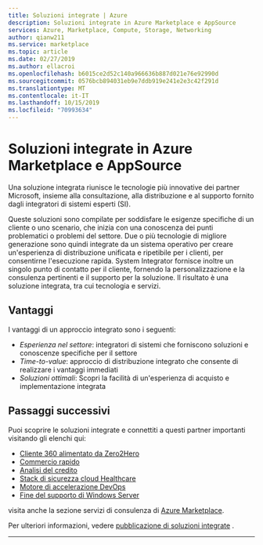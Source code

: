 ```yaml
---
title: Soluzioni integrate | Azure
description: Soluzioni integrate in Azure Marketplace e AppSource
services: Azure, Marketplace, Compute, Storage, Networking
author: qianw211
ms.service: marketplace
ms.topic: article
ms.date: 02/27/2019
ms.author: ellacroi
ms.openlocfilehash: b6015ce2d52c140a966636b887d021e76e92990d
ms.sourcegitcommit: 0576bcb894031eb9e7ddb919e241e2e3c42f291d
ms.translationtype: MT
ms.contentlocale: it-IT
ms.lasthandoff: 10/15/2019
ms.locfileid: "70993634"
---
```

# <a name="integrated-solutions-in-azure-marketplace-and-appsource"></a>Soluzioni integrate in Azure Marketplace e AppSource

Una soluzione integrata riunisce le tecnologie più innovative dei partner Microsoft, insieme alla consultazione, alla distribuzione e al supporto fornito dagli integratori di sistemi esperti (SI).

Queste soluzioni sono compilate per soddisfare le esigenze specifiche di un cliente o uno scenario, che inizia con una conoscenza dei punti problematici o problemi del settore. Due o più tecnologie di migliore generazione sono quindi integrate da un sistema operativo per creare un'esperienza di distribuzione unificata e ripetibile per i clienti, per consentirne l'esecuzione rapida. System Integrator fornisce inoltre un singolo punto di contatto per il cliente, fornendo la personalizzazione e la consulenza pertinenti e il supporto per la soluzione.  Il risultato è una soluzione integrata, tra cui tecnologia e servizi.

## <a name="advantages"></a>Vantaggi

I vantaggi di un approccio integrato sono i seguenti:

* *Esperienza nel settore*: integratori di sistemi che forniscono soluzioni e conoscenze specifiche per il settore
* *Time-to-value*: approccio di distribuzione integrato che consente di realizzare i vantaggi immediati
* *Soluzioni ottimali*: Scopri la facilità di un'esperienza di acquisto e implementazione integrata

## <a name="next-steps"></a>Passaggi successivi

Puoi scoprire le soluzioni integrate e connettiti a questi partner importanti visitando gli elenchi qui:

* [Cliente 360 alimentato da Zero2Hero](https://azuremarketplace.microsoft.com/marketplace/consulting-services/bardess.customer-360-powered-by-zero2hero)
* [Commercio rapido](https://azuremarketplace.microsoft.com/marketplace/consulting-services/publicis-sapient.rapid_commerce)
* [Analisi del credito](https://azuremarketplace.microsoft.com/marketplace/consulting-services/rcg-us.rcg-enable-credit-analytics)
* [Stack di sicurezza cloud Healthcare](https://azuremarketplace.microsoft.com/marketplace/consulting-services/xentit.azure-xentit-trendmicro-qualys-hcss-12months)
* [Motore di accelerazione DevOps](https://azuremarketplace.microsoft.com/marketplace/consulting-services/sirrus7.sirrus7-devops-acceleration-engine?search=devops%20acceleration%20engine&page=1)
* [Fine del supporto di Windows Server](https://azuremarketplace.microsoft.com/marketplace/consulting-services/new-signature.eos_appfactory)

visita anche la sezione servizi di consulenza di [Azure Marketplace](https://azuremarketplace.microsoft.com/marketplace/consulting-services).

Per ulteriori informazioni, vedere [pubblicazione di soluzioni integrate](https://docs.microsoft.com/azure/marketplace/integrated-solutions-for-publishers) .

---
